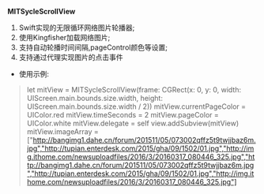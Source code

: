 **MITSycleScrollView** 
1. Swift实现的无限循环网络图片轮播器;
2. 使用Kingfisher加载网络图片;
3. 支持自动轮播时间间隔,pageControl颜色等设置;
4. 支持通过代理实现图片的点击事件
- 使用示例:


> let mitView = MITSycleScrollView(frame: CGRect(x: 0, y: 0, width: UIScreen.main.bounds.size.width, height: UIScreen.main.bounds.size.width / 2))
>         mitView.currentPageColor = UIColor.red
>         mitView.timeSeconds = 2
>         mitView.pageColor = UIColor.white
>         mitView.delegate = self
>         view.addSubview(mitView)
>         mitView.imageArray = ["http://bangimg1.dahe.cn/forum/201511/05/073002qffz5t9twjjbaz6m.jpg","http://tupian.enterdesk.com/2015/gha/09/1502/01.jpg","http://img.ithome.com/newsuploadfiles/2016/3/20160317_080446_325.jpg","http://bangimg1.dahe.cn/forum/201511/05/073002qffz5t9twjjbaz6m.jpg","http://tupian.enterdesk.com/2015/gha/09/1502/01.jpg","http://img.ithome.com/newsuploadfiles/2016/3/20160317_080446_325.jpg"]
